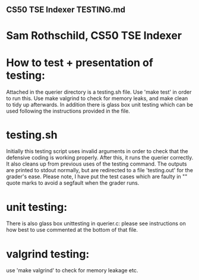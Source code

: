 ## CS50 TSE Indexer TESTING.md
# Sam Rothschild, CS50 TSE Indexer

# How to test + presentation of testing:
Attached in the querier directory is a testing.sh file. Use 'make test' in order to run this. Use make valgrind to check for memory leaks, and make clean to tidy up afterwards. In addition there is glass box unit testing which can be used following the instructions provided in the file.

# testing.sh
Initially this testing script uses invalid arguments in order to check that the defensive coding is working properly. After this, it runs the querier correctly. It also cleans up from previous uses of the testing command. The outputs are printed to stdout normally, but are redirected to a file 'testing.out' for the grader's ease. Please note, I have put the test cases which are faulty in "" quote marks to avoid a segfault when the grader runs.

# unit testing:
There is also glass box unittesting in querier.c: please see instructions on how best to use commented at the bottom of that file.

# valgrind testing:
use 'make valgrind' to check for memory leakage etc.
